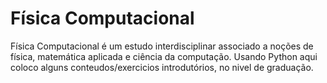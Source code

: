 # Física Computacional

Física Computacional é um estudo interdisciplinar associado a noções de física, matemática aplicada e ciência da computação. Usando Python aqui coloco alguns conteudos/exercicios introdutórios, no nivel de graduação.
